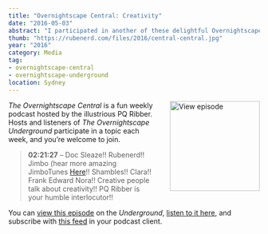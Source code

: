 ```yaml
---
title: "Overnightscape Central: Creativity"
date: "2016-05-03"
abstract: "I participated in another of these delightful Overnightscape Underground productions by PQ Ribber."
thumb: "https://rubenerd.com/files/2016/central-central.jpg"
year: "2016"
category: Media
tag:
- overnightscape-central
- overnightscape-underground
location: Sydney
---
```

<p class="show-cover"><a href="https://onsug.com/archives/19995/"><img src="https://rubenerd.com/files/2016/central-central.jpg" alt="View episode" style="float:right; margin:0 0 1em 2em; width:180px; height:180px;" /></a></p>

*The Overnightscape Central* is a fun weekly podcast hosted by the illustrious PQ Ribber. Hosts and listeners of *The Overnightscape Underground* participate in a topic each week, and you’re welcome to join.

> **02:21:27** – Doc Sleaze!! Rubenerd!! Jimbo (hear more amazing JimboTunes <a href="https://soundcloud.com/jimbo-411511620/tracks" target="_blank">Here</a>!! Shambles!! Clara!! Frank Edward Nora!! Creative people talk about creativity!! PQ Ribber is your humble interlocutor!!

You can <a href="https://onsug.com/archives/19995/">view this episode</a> on the *Underground*, <a href="https://media.blubrry.com/onsug/p/onsug.com/shows/May16/onsug_May16_Central_Cre.mp3">listen to it here</a>, and subscribe with <a href="https://onsug.com/archives/category/overnightscapecentral/feed/">this feed</a> in your podcast client.
